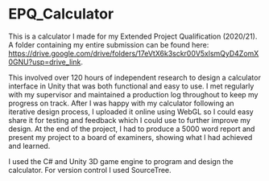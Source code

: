 # EPQ_Calculator
This is a calculator I made for my Extended Project Qualification (2020/21). A folder containing my entire submission can be found here: https://drive.google.com/drive/folders/17eVtX6k3sckr00V5xlsmQyD4ZomX0GNU?usp=drive_link.

This involved over 120 hours of independent research to design a calculator interface in Unity that was both functional and easy to use. I met regularly with my supervisor and maintained a production log throughout to keep my progress on track. After I was happy with my calculator following an iterative design process, I uploaded it online using WebGL so I could easy share it for testing and feedback which I could use to further improve my design. At the end of the project, I had to produce a 5000 word report and present my project to a board of examiners, showing what I had achieved and learned.

I used the C# and Unity 3D game engine to program and design the calculator. For version control I used SourceTree.

